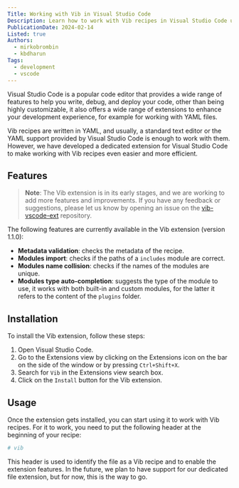 ```yaml
---
Title: Working with Vib in Visual Studio Code
Description: Learn how to work with Vib recipes in Visual Studio Code using our extension.
PublicationDate: 2024-02-14
Listed: true
Authors:
  - mirkobrombin
  - kbdharun
Tags:
  - development
  - vscode
---
```


Visual Studio Code is a popular code editor that provides a wide range of features to help you write, debug, and deploy your code, other than being highly customizable, it also offers a wide range of extensions to enhance your development experience, for example for working with YAML files.

Vib recipes are written in YAML, and usually, a standard text editor or the YAML support provided by Visual Studio Code is enough to work with them. However, we have developed a dedicated extension for Visual Studio Code to make working with Vib recipes even easier and more efficient.

## Features

> **Note**: The Vib extension is in its early stages, and we are working to add more features and improvements. If you have any feedback or suggestions, please let us know by opening an issue on the [vib-vscode-ext](https://github.com/Vanilla-OS/vib-vscode-ext) repository.

The following features are currently available in the Vib extension (version 1.1.0):

- **Metadata validation**: checks the metadata of the recipe.
- **Modules import**: checks if the paths of a `includes` module are correct.
- **Modules name collision**: checks if the names of the modules are unique.
- **Modules type auto-completion**: suggests the type of the module to use, it works with both built-in and custom modules, for the latter it refers to the content of the `plugins` folder.

## Installation

To install the Vib extension, follow these steps:

1. Open Visual Studio Code.
2. Go to the Extensions view by clicking on the Extensions icon on the bar on the side of the window or by pressing `Ctrl+Shift+X`.
3. Search for `Vib` in the Extensions view search box.
4. Click on the `Install` button for the Vib extension.

## Usage

Once the extension gets installed, you can start using it to work with Vib recipes. For it to work, you need to put the following header at the beginning of your recipe:

```yml
# vib
```

This header is used to identify the file as a Vib recipe and to enable the extension features. In the future, we plan to have support for our dedicated file extension, but for now, this is the way to go.
